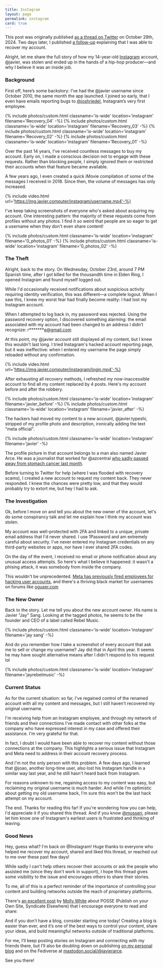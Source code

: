 ```yaml
---
title: Instagram
layout: page
permalink: instagram
card: true
---
```


<div class="is-highlighted">This post was originally published <a href="https://x.com/javier/status/1850950335625388186">as a thread on Twitter</a> on October 28th, 2024.
Two days later, I published <a href="https://x.com/javier/status/1851548924437250374">a follow-up</a> explaining that I was able to recover my account.</div>

Alright, let me share the full story of how my 14-year-old [Instagram](https://instagram.com) account, @javier, was stolen and ended up in the
hands of a hip-hop producer—and why I believe it was an inside job.

### Background

First off, here’s some backstory: I’ve had the @javier username since October 2010, the same month the app launched. I
joined so early, that I even have emails reporting bugs to [@joshriedel](https://x.com/joshriedel), Instagram’s very first employee.

<div class="g">
{% include photos/custom.html classname='is-wide' location='instagram' filename='Recovery_04' -%}
{% include photos/custom.html classname='is-wide' location='instagram' filename='Recovery_03' -%}
{% include photos/custom.html classname='is-wide' location='instagram' filename='Recovery_02' -%}
{% include photos/custom.html classname='is-wide' location='instagram' filename='Recovery_01' -%}
</div>

Over the past 14 years, I've received countless messages to buy my account. Early on, I made a conscious decision not to
engage with these requests. Rather than blocking people, I simply ignored them or restricted their accounts when that
feature became available.

A few years ago, I even created a quick iMovie compilation of some of the messages I received in 2018. Since then, the
volume of messages has only increased.

{% include video.html url='https://img.javier.computer/instagram/username.mp4'-%}

I've keep taking screenshots of everyone who's asked about acquiring my account. One interesting pattern: the majority
of these requests come from profiles without any photos. I find it so weird that people are so eager to get a username
when they don't even share content!

<g>
{% include photos/custom.html classname='is-wide' location='instagram' filename='0_photos_01' -%}
{% include photos/custom.html classname='is-wide' location='instagram' filename='0_photos_02' -%}
    </g>

### The Theft

Alright, back to the story. On Wednesday, October 23rd, around 7 PM Spanish time, after I got killed for the thousandth
time in Elden Ring, I opened Instagram and found myself logged out.

While I'd occasionally received notifications about suspicious activity requiring identity verification, this was
different—a complete logout. When I saw this, I knew my worst fear had finally become reality: I had lost my Instagram
account.

When I attempted to log back in, my password was rejected. Using the password recovery option, I discovered something
alarming: the email associated with my account had been changed to an address I didn’t recognize: r\*\*\*\*\*\*\*e@gmail.com

At this point, my @javier account still displayed all my content, but I knew this wouldn't last long. I tried
Instagram's hacked account reporting page, but it was ineffective: when I entered my username the page simply reloaded
without any confirmation.

{% include video.html url='https://img.javier.computer/instagram/login.mp4'-%}

After exhausting all recovery methods, I refreshed my now-inaccessible account to find all my content replaced by 4
posts. Here's my account before and after the robbery.

<div class="g">
{% include photos/custom.html classname='is-wide' location='instagram' filename='javier_before' -%}
{% include photos/custom.html classname='is-wide' location='instagram' filename='javier_after' -%}
</div>

The hackers had moved my content to a new account, @javier.typeshi, stripped of my profile photo and description,
ironically adding the text "meta official".

{% include photos/custom.html classname='is-wide' location='instagram' filename='javier' -%}

The profile picture in that account belongs to a man also named Javier Arce. He was a journalist that worked for
@azcentral [who sadly passed away from stomach cancer last month](https://eu.azcentral.com/story/news/local/phoenix/2024/09/06/javier-arce-la-voz-and-arizona-republic-journalist-dies-at-age-48/75106323007).

Before turning to Twitter for help (where I was flooded with recovery scams), I created a new account to request my
content back. They never responded. I knew the chances were pretty low, and that they would probably try to extort me,
but hey I had to ask.

### The Investigation

Ok, before I move on and tell you about the new owner of the account, let's do some conspirancy talk and let me explain
how I think my account was stolen.

My account was well-protected with 2FA and linked to a unique, private email address that I'd never shared. I use
1Password and am extremely careful about security. I've never entered my Instagram credentials on any third-party
websites or apps, nor have I ever shared 2FA codes.

On the day of the event, I received no email or phone notification about any unusual access attempts. So here's what I
believe it happened: it wasn't a phising attack, it was somebody from inside the company.

This wouldn't be unprecedented. [Meta has previously fired employees for hacking user accounts](https://www.cshub.com/attacks/news/meta-fires-employees-for-allegedly-hacking-into-users-accounts), and there's a thriving
black market for usernames on forums like [oguser.com](https://oguser.com)

### The New Owner

Back to the story. Let me tell you about the new account owner. His name is Javier "Jay" Sang. Looking at the tagged
photos, he seems to be the founder and CEO of a label called Rebel Music.

{% include photos/custom.html classname='is-wide' location='instagram' filename='jay sang' -%}

And do you remember how I take a screenshot of every account that ask me to sell or change my username? Jay did that in April this year. It seems he may have sought alternative means after I didn't respond to his request lol

{% include photos/custom.html classname='is-wide' location='instagram' filename='jayrebelmusic' -%}

### Current Status

As for the current situation: so far, I've regained control of the renamed account with all my content and messages, but
I still haven't recovered my original username.

I'm receiving help from an Instagram employee, and through my network of friends and their connections I've made contact
with other folks at the company who have expressed interest in my case and offered their assistance. I'm very grateful
for that.

In fact, I doubt I would have been able to recover my content without those connections at the company. This highlights a serious issue that Instagram and Meta need to address in their account recovery process.

And I'm not the only person with this problem. A few days ago, I learned that @joao, another long-time user, also lost his Instagram handle in a similar way last year, and he still hasn't heard back from Instagram.

For reasons unknown to me, regaining access to my content was easy, but reclaiming my original username is much harder.
And while I'm optimistic about getting my old username back, I'm sure this won't be the last hack attempt on my account.

The end. Thanks for reading this far! If you're wondering how you can help, I'd appreciate it if you shared this thread.
And if you know [@mosseri](https://x.com/mosseri), please let him know one of Instagram's earliest users is frustrated and thinking of leaving.

### Good News

Hey, guess what? I'm back on @Instagram! Huge thanks to everyone who helped me recover my account, shared and liked this thread, or reached out to me over these past few days!

While sadly I can't help others recover their accounts or ask the people who assisted me (since they don't work in support), I hope this thread gives some visibility to the issue and encourages others to share their stories.

To me, all of this is a perfect reminder of the importance of controlling your content and building networks outside the reach of proprietary platforms.

There's [an excellent post](https://www.citationneeded.news/posse) by [Molly White](https://www.mollywhite.net) about POSSE (Publish on your Own Site, Syndicate Elsewhere) that I encourage everyone to read and share:

And if you don’t have a blog, consider starting one today! Creating a blog is easier than ever, and it’s one of the best ways to control your content, share your ideas, and build meaningful networks outside of traditional platforms.

For me, I’ll keep posting stories on Instagram and connecting with my friends there, but I’ll also be doubling down on publishing [on my personal blog](https://javier.computer) and on the Fediverse at [mastodon.social/@javierarce](https://mastodon.social/@javierarce).

See you there!
